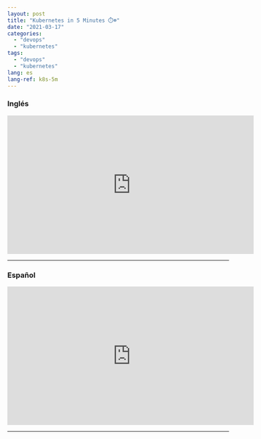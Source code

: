 ```yaml
---
layout: post
title: "Kubernetes in 5 Minutes ⏱️☸️"
date: "2021-03-17"
categories: 
  - "devops"
  - "kubernetes"
tags: 
  - "devops"
  - "kubernetes"
lang: es
lang-ref: k8s-5m
---
```


### Inglés

<iframe width="560" height="315" src="https://www.youtube.com/embed/N8LDO9pHY8I" title="YouTube video player" frameborder="0" allow="accelerometer; autoplay; clipboard-write; encrypted-media; gyroscope; picture-in-picture; web-share" allowfullscreen></iframe>

* * *

### Español

<iframe width="560" height="315" src="https://www.youtube.com/embed/TC6VkqQ835U" title="YouTube video player" frameborder="0" allow="accelerometer; autoplay; clipboard-write; encrypted-media; gyroscope; picture-in-picture; web-share" allowfullscreen></iframe>

* * *

